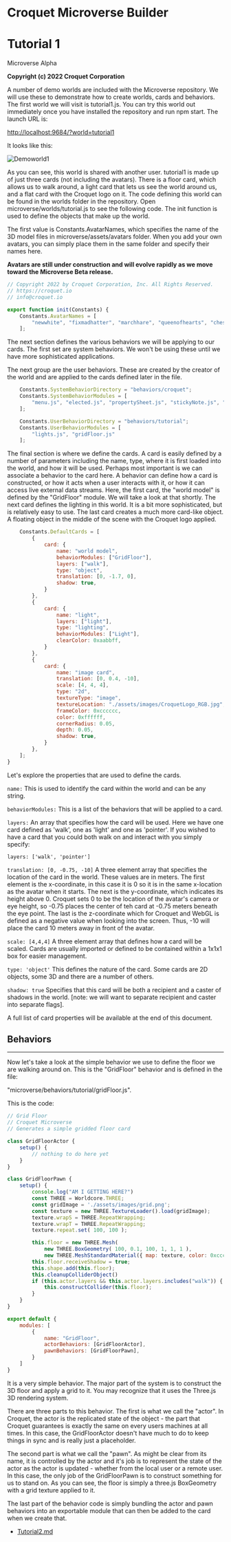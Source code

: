 # Croquet Microverse Builder
# Tutorial 1

Microverse Alpha

**Copyright (c) 2022 Croquet Corporation**

A number of demo worlds are included with the Microverse repository. We will use these to demonstrate how to create worlds, cards and behaviors. The first world we will visit is tutorial1.js. You can try this world out immediately once you have installed the repository and run npm start. The launch URL is:

[http://localhost:9684/?world=tutorial1](http://localhost:9684/?world=tutorial1)

It looks like this:

![Demoworld1](./assets/demoWorld1.png)

As you can see, this world is shared with another user. tutorial1 is made up of just three cards (not including the avatars). There is a floor card, which allows us to walk around, a light card that lets us see the world around us, and a flat card with the Croquet logo on it. The code defining this world can be found in the worlds folder in the repository. Open microverse/worlds/tutorial.js to see the following code. The init function is used to define the objects that make up the world.

The first value is Constants.AvatarNames, which specifies the name of the 3D model files in microverse/assets/avatars folder. When you add your own avatars, you can simply place them in the same folder and specify their names here.

**Avatars are still under construction and will evolve rapidly as we move toward the Microverse Beta release.**

```Javascript
// Copyright 2022 by Croquet Corporation, Inc. All Rights Reserved.
// https://croquet.io
// info@croquet.io

export function init(Constants) {
    Constants.AvatarNames = [
        "newwhite", "fixmadhatter", "marchhare", "queenofhearts", "cheshirecat", "alice"
    ];
```
The next section defines the various behaviors we will be applying to our cards. The first set are system behaviors. We won't be using these until we have more sophisticated applications.

The next group are the user behaviors. These are created by the creator of the world and are applied to the cards defined later in the file.

```Javascript
    Constants.SystemBehaviorDirectory = "behaviors/croquet";
    Constants.SystemBehaviorModules = [
        "menu.js", "elected.js", "propertySheet.js", "stickyNote.js", "avatarEvents.js"
    ];

    Constants.UserBehaviorDirectory = "behaviors/tutorial";
    Constants.UserBehaviorModules = [
        "lights.js", "gridFloor.js"
    ];
```

The final section is where we define the cards. A card is easily defined by a number of parameters including the name, type, where it is first loaded into the world, and how it will be used. Perhaps most important is we can associate a behavior to the card here. A behavior can define how a card is constructed, or how it acts when a user interacts with it, or how it can access live external data streams. Here, the first card, the "world model" is defined by the "GridFloor" module. We will take a look at that shortly. The next card defines the lighting in this world. It is a bit more sophisticated, but is relatively easy to use. The last card creates a much more card-like object. A floating object in the middle of the scene with the Croquet logo applied.

```Javascript
    Constants.DefaultCards = [
        {
            card: {
                name: "world model",
                behaviorModules: ["GridFloor"],
                layers: ["walk"],
                type: "object",
                translation: [0, -1.7, 0],
                shadow: true,
            }
        },
        {
            card: {
                name: "light",
                layers: ["light"],
                type: "lighting",
                behaviorModules: ["Light"],
                clearColor: 0xaabbff,
            }
        },
        {
            card: {
                name: "image card",
                translation: [0, 0.4, -10],
                scale: [4, 4, 4],
                type: "2d",
                textureType: "image",
                textureLocation: "./assets/images/CroquetLogo_RGB.jpg",
                frameColor: 0xcccccc,
                color: 0xffffff,
                cornerRadius: 0.05,
                depth: 0.05,
                shadow: true,
            }
        },
    ];
}
```

Let's explore the properties that are used to define the cards.

`name:` This is used to identify the card within the world and can be any string.

`behaviorModules:`  This is a list of the behaviors that will be applied to a card.

`layers:`  An array that specifies how the card will be used. Here we have one card defined as 'walk', one as 'light' and one as 'pointer'. If you wished to have a card that you could both walk on and interact with you simply specify:

`layers: ['walk', 'pointer']`

`translation: [0, -0.75, -10]` A three element array that specifies the location of the card in the world. These values are in meters. The first element is the x-coordinate, in this case it is 0 so it is in the same x-location as the avatar when it starts. The next is the y-coordinate, which indicates its height above 0. Croquet sets 0 to be the location of the avatar's camera or eye height, so -0.75 places the center of teh card at -0.75 meters beneath the eye point. The last is the z-coordinate which for Croquet and WebGL is defined as a negative value when looking into the screen. Thus, -10 will place the card 10 meters away in front of the avatar.

`scale: [4,4,4]` A three element array that defines how a card will be scaled. Cards are usually imported or defined to be contained within a 1x1x1 box for easier management.

`type: 'object'` This defines the nature of the card. Some cards are 2D objects, some 3D and there are a number of others.

`shadow: true` Specifies that this card will be both a recipient and a caster of shadows in the world. [note: we will want to separate recipient and caster into separate flags].

A full list of card properties will be available at the end of this document.

## Behaviors
---
Now let's take a look at the simple behavior we use to define the floor we are walking around on. This is the "GridFloor" behavior and is defined in the file:

"microverse/behaviors/tutorial/gridFloor.js".

This is the code:

```javascript
// Grid Floor
// Croquet Microverse
// Generates a simple gridded floor card

class GridFloorActor {
    setup() {
        // nothing to do here yet
    }
}

class GridFloorPawn {
    setup() {
        console.log("AM I GETTING HERE?")
        const THREE = Worldcore.THREE;
        const gridImage = './assets/images/grid.png';
        const texture = new THREE.TextureLoader().load(gridImage);
        texture.wrapS = THREE.RepeatWrapping;
        texture.wrapT = THREE.RepeatWrapping;
        texture.repeat.set( 100, 100 );

        this.floor = new THREE.Mesh(
            new THREE.BoxGeometry( 100, 0.1, 100, 1, 1, 1 ),
            new THREE.MeshStandardMaterial({ map: texture, color: 0xcccccc }));
        this.floor.receiveShadow = true;
        this.shape.add(this.floor);
        this.cleanupColliderObject()
        if (this.actor.layers && this.actor.layers.includes("walk")) {
            this.constructCollider(this.floor);
        }
    }
}

export default {
    modules: [
        {
            name: "GridFloor",
            actorBehaviors: [GridFloorActor],
            pawnBehaviors: [GridFloorPawn],
        }
    ]
}
```

It is a very simple behavior. The major part of the system is to construct the 3D floor and apply a grid to it. You may recognize that it uses the Three.js 3D rendering system.

There are three parts to this behavior. The first is what we call the "actor". In Croquet, the actor is the replicated state of the object - the part that Croquet guarantees is exactly the same on every users machines at all times. In this case, the GridFloorActor doesn't have much to do to keep things in sync and is really just a placeholder.

The second part is what we call the "pawn". As might be clear from its name, it is controlled by the actor and it's job is to represent the state of the actor as the actor is updated - whether from the local user or a remote user. In this case, the only job of the GridFloorPawn is to construct something for us to stand on. As you can see, the floor is simply a three.js BoxGeometry with a grid texture applied to it.

The last part of the behavior code is simply bundling the actor and pawn behaviors into an exportable module that can then be added to the card when we create that.

* [Tutorial2.md](./Tutorial2.md)